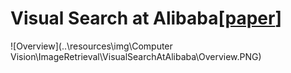 # Visual Search at Alibaba[[paper](<https://alitech-private.oss-cn-beijing.aliyuncs.com/1534297833520/VisualSearch.pdf?Expires=1559990808&OSSAccessKeyId=LTAIqKGWQyF6Vd3W&Signature=RuKVy5L7y/Ww%2B3JyW7g%2BrIm8unM%3D>)]

![Overview](..\resources\img\Computer Vision\ImageRetrieval\VisualSearchAtAlibaba\Overview.PNG)

